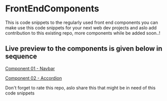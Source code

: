 # FrontEndComponents
<p>This is code snippets to the regularly used front end components you can make use this code snippets for your next web dev projects and aslo add contribution to this existing repo, more components while be added soon..!</p>
<h2>Live preview to the components is given below in sequence</h2>
<p><a href="https://component-navbar.netlify.app/">Component 01 - Navbar</a></p>
<p><a href="https://component-accordion.netlify.app/">Component 02 - Accordion</a></p>
<p>Don't forget to rate this repo, aslo share this that might be in need of this code snippets</p>

